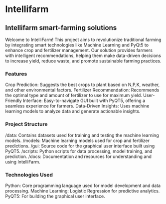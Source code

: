 # Intellifarm
## Intellifarm smart-farming solutions
Welcome to IntelliFarm! This project aims to revolutionize traditional farming by integrating smart technologies like Machine Learning and PyQt5 to enhance crop and fertilizer management. Our solution provides farmers with intelligent recommendations, helping them make data-driven decisions to increase yield, reduce waste, and promote sustainable farming practices.

### Features
Crop Prediction: Suggests the best crops to plant based on N,P,K, weather, and other environmental factors.
Fertilizer Recommendation: Recommends the optimal type and amount of fertilizer to use for maximum yield.
User-Friendly Interface: Easy-to-navigate GUI built with PyQT5, offering a seamless experience for farmers.
Data-Driven Insights: Uses machine learning models to analyze data and generate actionable insights.

### Project Structure
/data: Contains datasets used for training and testing the machine learning models.
/models: Machine learning models used for crop and fertilizer predictions.
/gui: Source code for the graphical user interface built using PyQT5.
/scripts: Python scripts for data processing, model training, and prediction.
/docs: Documentation and resources for understanding and using IntelliFarm.

### Technologies Used
Python: Core programming language used for model development and data processing.
Machine Learning: Logistic Regression for predictive analytics.
PyQT5: For building the graphical user interface.
